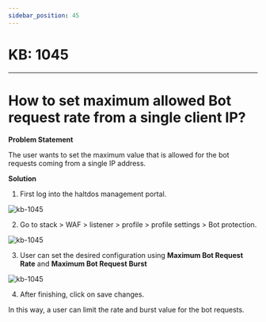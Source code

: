 ```yaml
---
sidebar_position: 45
---
```


# KB: 1045
-----------

# How to set maximum allowed Bot request rate from a single client IP?

**Problem Statement**

The user wants to set the maximum value that is allowed for the bot requests coming from a single IP address.

**Solution**

1. First log into the haltdos management portal.

![kb-1045](/tutorials/d1.png)

2. Go to stack > WAF > listener > profile > profile settings > Bot protection.

![kb-1045](/tutorials/pro1.png)

 3. User can set the desired configuration using **Maximum Bot Request Rate** and **Maximum Bot Request Burst**

![kb-1045](/tutorials/ee1.png)

4. After finishing, click on save changes.

In this way, a user can limit the rate and burst value for the bot requests.

